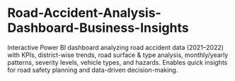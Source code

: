# Road-Accident-Analysis-Dashboard-Business-Insights
Interactive Power BI dashboard analyzing road accident data (2021–2022) with KPIs, district-wise trends, road surface &amp; type analysis, monthly/yearly patterns, severity levels, vehicle types, and hazards. Enables quick insights for road safety planning and data-driven decision-making.
